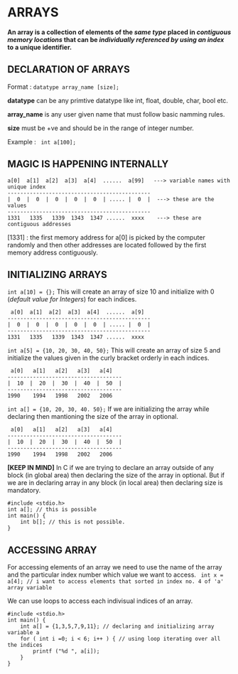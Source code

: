 # ARRAYS

**An array is a collection of elements of the *same type* placed in *contiguous memory locations* that can be *individually referenced by using an index* to a unique identifier.**





## DECLARATION OF ARRAYS
Format : 
` datatype array_name [size]; `

**datatype** can be any primtive datatype like int, float, double, char, bool etc.

**array_name** is any user given name that must follow basic namming rules.

**size** must be +ve and should be in the range of integer number.


Example : 
` int a[100];`


## MAGIC IS HAPPENING INTERNALLY
```
a[0]  a[1]  a[2]  a[3]  a[4]  ......  a[99]   ---> variable names with unique index
---------------------------------------------
|  0  |  0  |  0  |  0  |  0  | ..... |  0  |  ---> these are the values 
---------------------------------------------
1331   1335   1339  1343  1347 ......  xxxx    ---> these are contiguous addresses
```
[1331] : the first memory address for a[0] is picked by the computer randomly and then other addresses are located followed by the first memory address contiguously.





## INITIALIZING ARRAYS
` int a[10] = {}; `
This will create an array of size 10 and initialize with 0 (*default value for Integers*) for each indices.
```
 a[0]  a[1]  a[2]  a[3]  a[4]  ......  a[9] 
---------------------------------------------
|  0  |  0  |  0  |  0  |  0  | ..... |  0  | 
---------------------------------------------
1331   1335   1339  1343  1347 ......  xxxx 
```



` int a[5] = {10, 20, 30, 40, 50}; `
This will create an array of size 5 and initialize the values given in the curly bracket orderly in each indices.
```
 a[0]   a[1]   a[2]   a[3]   a[4]
------------------------------------
|  10  |  20  |  30  |  40  |  50  |
------------------------------------
1990    1994   1998   2002   2006 
```


` int a[] = {10, 20, 30, 40. 50}; `
If we are initializing the array while declaring then mantioning the size of the array in optional.
```
 a[0]   a[1]   a[2]   a[3]   a[4]
------------------------------------
|  10  |  20  |  30  |  40  |  50  |
------------------------------------
1990    1994   1998   2002   2006 
```

**[KEEP IN MIND]** In C if we are trying to declare an array outside of any block (in global area) then declaring the size of the array in optional. But if we are in declaring array in any block (in local area) then declaring size is mandatory.

```
#include <stdio.h>
int a[]; // this is possible 
int main() {
    int b[]; // this is not possible.
}
```






## ACCESSING ARRAY
For accessing elements of an array we need to use the name of the array and the particular index number which value we want to access.
` int x = a[4]; // i want to access elements that sorted in index no. 4 of 'a' array variable`

We can use loops to access each indivisual indices of an array.
```
#include <stdio.h>
int main() {
    int a[] = {1,3,5,7,9,11}; // declaring and initializing array variable a
    for ( int i =0; i < 6; i++ ) { // using loop iterating over all the indices
        printf ("%d ", a[i]);
    }
}
```
